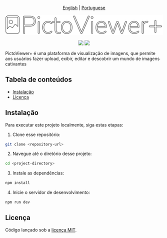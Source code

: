 <p align="center">
   <a href="https://github.com/felipecomarques/picto-viewer-plus/blob/main/README.md">English</a> | 
   <a href="https://github.com/felipecomarques/picto-viewer-plus/blob/main/docs/README.pt-br.md">Portuguese</a>
</p>

![logo](./resources/logo-white-read.png 'PictoViewer+')

<p align="center">
  <img src="https://img.shields.io/badge/licença-MIT-blue">
  <img src="https://img.shields.io/badge/status-em%20desenvolvimento-green">
</p>

PictoViewer+ é uma plataforma de visualização de imagens, que permite aos usuários fazer upload, exibir, editar e descobrir um mundo de imagens cativantes

## Tabela de conteúdos

- [Instalação](#instalação)
- [Licença](#licença)

## Instalação

Para executar este projeto localmente, siga estas etapas:
1. Clone esse repositório:
```bash
git clone <repository-url>
```

2. Navegue até o diretório desse projeto:
```bash
cd <project-directory>
```

3. Instale as dependências:
```bash
npm install
```

4. Inicie o servidor de desenvolvimento:
```bash
npm run dev
```

## Licença
Código lançado sob a [licença MIT](https://github.com/felipecomarques/picto-viewer-plus/blob/main/LICENSE).